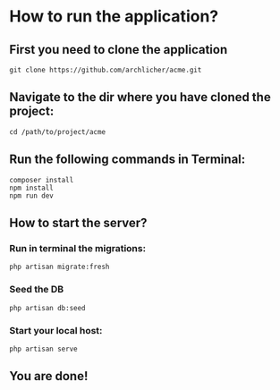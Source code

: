 # How to run the application?

## First you need to clone the application

```
git clone https://github.com/archlicher/acme.git
```

## Navigate to the dir where you have cloned the project:

```
cd /path/to/project/acme
```

## Run the following commands in Terminal:

```
composer install
npm install
npm run dev
```

## How to start the server?

### Run in terminal the migrations:

```
php artisan migrate:fresh
```

### Seed the DB

```
php artisan db:seed
```

### Start your local host:

```
php artisan serve
```

## You are done!